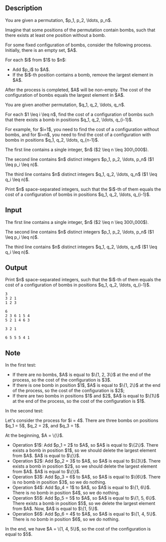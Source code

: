 ## Description

<div><p>You are given a permutation, $p_1, p_2, \ldots, p_n$.</p><p>Imagine that some positions of the permutation contain bombs, such that there exists at least one position without a bomb.</p><p>For some fixed configuration of bombs, consider the following process. Initially, there is an empty set, $A$.</p><p>For each $i$ from $1$ to $n$:</p><ul><li> Add $p_i$ to $A$. </li><li> If the $i$-th position contains a bomb, remove the largest element in $A$.</li></ul><p>After the process is completed, $A$ will be non-empty. The <span class="tex-font-style-it">cost of the configuration of bombs</span> equals the largest element in $A$.</p><p>You are given another permutation, $q_1, q_2, \ldots, q_n$.</p><p>For each $1 \leq i \leq n$, find the cost of a configuration of bombs such that there exists a bomb in positions $q_1, q_2, \ldots, q_{i-1}$. </p><p>For example, for $i=1$, you need to find the cost of a configuration without bombs, and for $i=n$, you need to find the cost of a configuration with bombs in positions $q_1, q_2, \ldots, q_{n-1}$.</p></div><div class="input-specification"><p>The first line contains a single integer, $n$ ($2 \leq n \leq 300\,000$).</p><p>The second line contains $n$ distinct integers $p_1, p_2, \ldots, p_n$ ($1 \leq p_i \leq n)$.</p><p>The third line contains $n$ distinct integers $q_1, q_2, \ldots, q_n$ ($1 \leq q_i \leq n)$.</p></div><div class="output-specification"><p>Print $n$ space-separated integers, such that the $i$-th of them equals the cost of a configuration of bombs in positions $q_1, q_2, \ldots, q_{i-1}$.</p></div>

## Input

<p>The first line contains a single integer, $n$ ($2 \leq n \leq 300\,000$).</p><p>The second line contains $n$ distinct integers $p_1, p_2, \ldots, p_n$ ($1 \leq p_i \leq n)$.</p><p>The third line contains $n$ distinct integers $q_1, q_2, \ldots, q_n$ ($1 \leq q_i \leq n)$.</p>

## Output

<p>Print $n$ space-separated integers, such that the $i$-th of them equals the cost of a configuration of bombs in positions $q_1, q_2, \ldots, q_{i-1}$.</p>





```input1
3
3 2 1
1 2 3
```




```input2
6
2 3 6 1 5 4
5 2 1 4 6 3
```




```output1
3 2 1
```




```output2
6 5 5 5 4 1
```



## Note

<p>In the first test:</p><ul> <li> If there are no bombs, $A$ is equal to $\{1, 2, 3\}$ at the end of the process, so the cost of the configuration is $3$. </li><li> If there is one bomb in position $1$, $A$ is equal to $\{1, 2\}$ at the end of the process, so the cost of the configuration is $2$; </li><li> If there are two bombs in positions $1$ and $2$, $A$ is equal to $\{1\}$ at the end of the process, so the cost of the configuration is $1$. </li></ul><p>In the second test:</p><p>Let's consider the process for $i = 4$. There are three bombs on positions $q_1 = 5$, $q_2 = 2$, and $q_3 = 1$.</p><p>At the beginning, $A = \{\}$.</p><ul> <li> Operation $1$: Add $p_1 = 2$ to $A$, so $A$ is equal to $\{2\}$. There exists a bomb in position $1$, so we should delete the largest element from $A$. $A$ is equal to $\{\}$. </li><li> Operation $2$: Add $p_2 = 3$ to $A$, so $A$ is equal to $\{3\}$. There exists a bomb in position $2$, so we should delete the largest element from $A$. $A$ is equal to $\{\}$. </li><li> Operation $3$: Add $p_3 = 6$ to $A$, so $A$ is equal to $\{6\}$. There is no bomb in position $3$, so we do nothing. </li><li> Operation $4$: Add $p_4 = 1$ to $A$, so $A$ is equal to $\{1, 6\}$. There is no bomb in position $4$, so we do nothing. </li><li> Operation $5$: Add $p_5 = 5$ to $A$, so $A$ is equal to $\{1, 5, 6\}$. There exists a bomb in position $5$, so we delete the largest element from $A$. Now, $A$ is equal to $\{1, 5\}$. </li><li> Operation $6$: Add $p_6 = 4$ to $A$, so $A$ is equal to $\{1, 4, 5\}$. There is no bomb in position $6$, so we do nothing. </li></ul><p>In the end, we have $A = \{1, 4, 5\}$, so the cost of the configuration is equal to $5$.</p>
